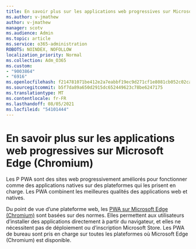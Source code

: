 ```yaml
---
title: En savoir plus sur les applications web progressives sur Microsoft Edge (Chromium)
ms.author: v-jmathew
author: v-jmathew
manager: scotv
ms.audience: Admin
ms.topic: article
ms.service: o365-administration
ROBOTS: NOINDEX, NOFOLLOW
localization_priority: Normal
ms.collection: Adm_O365
ms.custom:
- "9003864"
- "6916"
ms.openlocfilehash: f214781071be412e2a7eabbf19ec9d271cf1e8081cb052c02cad614da0372eaf
ms.sourcegitcommit: b5f7da89a650d2915dc652449623c78be6247175
ms.translationtype: MT
ms.contentlocale: fr-FR
ms.lasthandoff: 08/05/2021
ms.locfileid: "54101444"
---
```

# <a name="learn-about-progressive-web-apps-pwas-on-microsoft-edge-chromium"></a>En savoir plus sur les applications web progressives sur Microsoft Edge (Chromium)

Les P PWA sont des sites web progressivement améliorés pour fonctionner comme des applications natives sur des plateformes qui les prisent en charge. Les PWA combinent les meilleures qualités des applications web et natives.

Du point de vue d’une plateforme web, les [PWA sur Microsoft Edge (Chromium)](https://go.microsoft.com/fwlink/?linkid=2135193) sont basées sur des normes. Elles permettent aux utilisateurs d’installer des applications directement à partir du navigateur, et elles ne nécessitent pas de déploiement ou d’inscription Microsoft Store. Les PWA de bureau sont pris en charge sur toutes les plateformes où Microsoft Edge (Chromium) est disponible.
